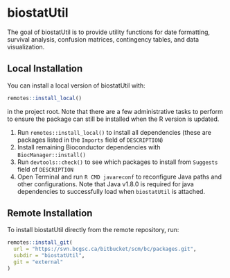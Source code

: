 
<!-- README.md is generated from README.Rmd. Please edit that file -->

# biostatUtil

The goal of biostatUtil is to provide utility functions for date
formatting, survival analysis, confusion matrices, contingency tables,
and data visualization.

## Local Installation

You can install a local version of biostatUtil with:

``` r
remotes::install_local()
```

in the project root. Note that there are a few administrative tasks to
perform to ensure the package can still be installed when the R version
is updated.

1.  Run `remotes::install_local()` to install all dependencies (these
    are packages listed in the `Imports` field of `DESCRIPTION`)
2.  Install remaining Bioconductor dependencies with
    `BiocManager::install()`
3.  Run `devtools::check()` to see which packages to install from
    `Suggests` field of `DESCRIPTION`
4.  Open Terminal and run `R CMD javareconf` to reconfigure Java paths
    and other configurations. Note that Java v1.8.0 is required for java
    dependencies to successfully load when `biostatUtil` is attached.

## Remote Installation

To install biostatUtil directly from the remote repository, run:

``` r
remotes::install_git(
  url = "https://svn.bcgsc.ca/bitbucket/scm/bc/packages.git",
  subdir = "biostatUtil",
  git = "external"
)
```

